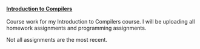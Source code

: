 <u><b>Introduction to Compilers</b></u></br></br>
Course work for my Introduction to Compilers course. I will be uploading all homework assignments and programming assignments.

Not all assignments are the most recent.
